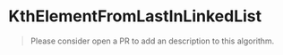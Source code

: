 # KthElementFromLastInLinkedList

>Please consider open a PR to add an description to this algorithm.
